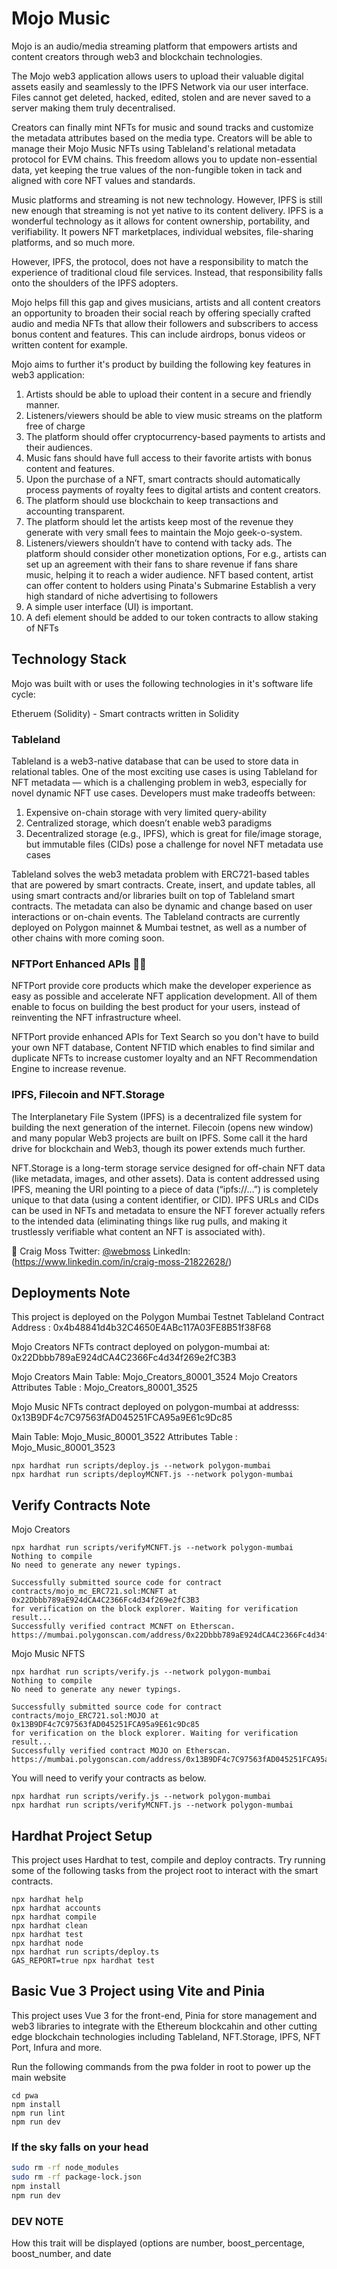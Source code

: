 # Mojo Music

Mojo is an audio/media streaming platform that empowers artists and content creators through web3 and blockchain technologies.

The Mojo web3 application allows users to upload their valuable digital assets easily and seamlessly to the IPFS Network via our user interface. Files cannot get deleted, hacked, edited, stolen and are never saved to a server making them truly decentralised.

Creators can finally mint NFTs for music and sound tracks and customize the metadata attributes based on the media type. Creators will be able to manage their Mojo Music NFTs using Tableland's relational metadata protocol for EVM chains. This freedom allows you to update non-essential data, yet keeping the true values of the non-fungible token in tack and aligned with core NFT values and standards.

Music platforms and streaming is not new technology. However, IPFS is still new enough that streaming is not yet native to its content delivery. IPFS is a wonderful technology as it allows for content ownership, portability, and verifiability. It powers NFT marketplaces, individual websites, file-sharing platforms, and so much more.

However, IPFS, the protocol, does not have a responsibility to match the experience of traditional cloud file services. Instead, that responsibility falls onto the shoulders of the IPFS adopters.

Mojo helps fill this gap and gives musicians, artists and all content creators an opportunity to broaden their social reach by offering specially crafted audio and media NFTs that allow their followers and subscribers to access bonus content and features. This can include airdrops, bonus videos or written content for example.

Mojo aims to further it's product by building the following key features in web3 application:

1. Artists should be able to upload their content in a secure and friendly manner.
2. Listeners/viewers should be able to view music streams on the platform free of charge
3. The platform should offer cryptocurrency-based payments to artists and their audiences.
4. Music fans should have full access to their favorite artists with bonus content and features.
5. Upon the purchase of a NFT, smart contracts should automatically process payments of royalty fees to digital artists and content creators.
6. The platform should use blockchain to keep transactions and accounting transparent.
7. The platform should let the artists keep most of the revenue they generate with very small fees to maintain the Mojo geek-o-system.
8. Listeners/viewers shouldn’t have to contend with tacky ads. The platform should consider other monetization options,
   For e.g., artists can set up an agreement with their fans to share revenue if fans share music, helping it to reach a wider audience.
   NFT based content, artist can offer content to holders using Pinata's Submarine
   Establish a very high standard of niche advertising to followers
9. A simple user interface (UI) is important.
10. A defi element should be added to our token contracts to allow staking of NFTs

## Technology Stack

Mojo was built with or uses the following technologies in it's software life cycle:

Etheruem (Solidity) - Smart contracts written in Solidity

### Tableland

Tableland is a web3-native database that can be used to store data in relational tables. One of the most exciting use cases is using Tableland for NFT metadata — which is a challenging problem in web3, especially for novel dynamic NFT use cases. Developers must make tradeoffs between:

1. Expensive on-chain storage with very limited query-ability
2. Centralized storage, which doesn’t enable web3 paradigms
3. Decentralized storage (e.g., IPFS), which is great for file/image storage, but immutable files (CIDs) pose a challenge for novel NFT metadata use cases

Tableland solves the web3 metadata problem with ERC721-based tables that are powered by smart contracts. Create, insert, and update tables, all using smart contracts and/or libraries built on top of Tableland smart contracts. The metadata can also be dynamic and change based on user interactions or on-chain events. The Tableland contracts are currently deployed on Polygon mainnet & Mumbai testnet, as well as a number of other chains with more coming soon.

### NFTPort Enhanced APIs 🦸🏻

NFTPort provide core products which make the developer experience as easy as possible and accelerate NFT application development. All of them enable to focus on building the best product for your users, instead of reinventing the NFT infrastructure wheel.

NFTPort provide enhanced APIs for Text Search so you don't have to build your own NFT database, Content NFTID which enables to find similar and duplicate NFTs to increase customer loyalty and an NFT Recommendation Engine to increase revenue.

### IPFS, Filecoin and NFT.Storage

The Interplanetary File System (IPFS) is a decentralized file system for building the next generation of the internet. Filecoin (opens new window) and many popular Web3 projects are built on IPFS. Some call it the hard drive for blockchain and Web3, though its power extends much further.

NFT.Storage is a long-term storage service designed for off-chain NFT data (like metadata, images, and other assets). Data is content addressed using IPFS, meaning the URI pointing to a piece of data (“ipfs://…”) is completely unique to that data (using a content identifier, or CID). IPFS URLs and CIDs can be used in NFTs and metadata to ensure the NFT forever actually refers to the intended data (eliminating things like rug pulls, and making it trustlessly verifiable what content an NFT is associated with).

🧪 Craig Moss
Twitter: [@webmoss](https://twitter.com/webmoss)
LinkedIn: (<https://www.linkedin.com/in/craig-moss-21822628/>)

## Deployments Note

This project is deployed on the Polygon Mumbai Testnet Tableland Contract Address :  0x4b48841d4b32C4650E4ABc117A03FE8B51f38F68

Mojo Creators NFTs contract deployed on polygon-mumbai at: 0x22Dbbb789aE924dCA4C2366Fc4d34f269e2fC3B3

Mojo Creators Main Table: Mojo_Creators_80001_3524
Mojo Creators Attributes Table : Mojo_Creators_80001_3525

Mojo Music NFTs contract deployed on polygon-mumbai at addresss: 0x13B9DF4c7C97563fAD045251FCA95a9E61c9Dc85

Main Table: Mojo_Music_80001_3522
Attributes Table : Mojo_Music_80001_3523

```shell
npx hardhat run scripts/deploy.js --network polygon-mumbai
npx hardhat run scripts/deployMCNFT.js --network polygon-mumbai
```

## Verify Contracts Note

Mojo Creators

```shell
npx hardhat run scripts/verifyMCNFT.js --network polygon-mumbai
Nothing to compile
No need to generate any newer typings.

Successfully submitted source code for contract
contracts/mojo_mc_ERC721.sol:MCNFT at 0x22Dbbb789aE924dCA4C2366Fc4d34f269e2fC3B3
for verification on the block explorer. Waiting for verification result...
Successfully verified contract MCNFT on Etherscan.
https://mumbai.polygonscan.com/address/0x22Dbbb789aE924dCA4C2366Fc4d34f269e2fC3B3#code
```

Mojo Music NFTS

```shell
npx hardhat run scripts/verify.js --network polygon-mumbai
Nothing to compile
No need to generate any newer typings.

Successfully submitted source code for contract
contracts/mojo_ERC721.sol:MOJO at 0x13B9DF4c7C97563fAD045251FCA95a9E61c9Dc85
for verification on the block explorer. Waiting for verification result...
Successfully verified contract MOJO on Etherscan.
https://mumbai.polygonscan.com/address/0x13B9DF4c7C97563fAD045251FCA95a9E61c9Dc85#code
```

You will need to verify your contracts as below.

```shell
npx hardhat run scripts/verify.js --network polygon-mumbai
npx hardhat run scripts/verifyMCNFT.js --network polygon-mumbai
```

## Hardhat Project Setup

This project uses Hardhat to test, compile and deploy contracts.
Try running some of the following tasks from the project root to interact with the smart contracts.

```shell
npx hardhat help
npx hardhat accounts
npx hardhat compile
npx hardhat clean
npx hardhat test
npx hardhat node
npx hardhat run scripts/deploy.ts
GAS_REPORT=true npx hardhat test
```

## Basic Vue 3 Project using Vite and Pinia

This project uses Vue 3 for the front-end, Pinia for store management and web3 libraries to integrate with the Ethereum blockcahin and other cutting edge blockchain technologies including Tableland, NFT.Storage, IPFS, NFT Port, Infura and more.

Run the following commands from the pwa folder in root to power up the main website

```shell
cd pwa
npm install
npm run lint
npm run dev
```

### If the sky falls on your head

```bash
sudo rm -rf node_modules
sudo rm -rf package-lock.json
npm install
npm run dev
```

### DEV NOTE

How this trait will be displayed (options are number, boost_percentage, boost_number, and date
